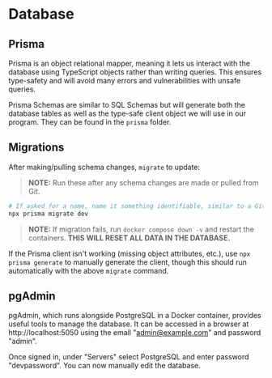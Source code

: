 # Database

## Prisma

Prisma is an object relational mapper, meaning it lets us interact with the database using TypeScript objects rather than writing queries. This ensures type-safety and will avoid many errors and vulnerabilities with unsafe queries.

Prisma Schemas are similar to SQL Schemas but will generate both the database tables as well as the type-safe client object we will use in our program. They can be found in the `prisma` folder.

## Migrations

After making/pulling schema changes, `migrate` to update:

> **NOTE:** Run these after any schema changes are made or pulled from Git.

```bash
# If asked for a name, name it something identifiable, similar to a Git commit message.
npx prisma migrate dev
```

> **NOTE:** If migration fails, run `docker compose down -v` and restart the containers. **THIS WILL RESET ALL DATA IN THE DATABASE.**

If the Prisma client isn't working (missing object attributes, etc.), use `npx prisma generate` to manually generate the client, though this should run automatically with the above `migrate` command.

## pgAdmin

pgAdmin, which runs alongside PostgreSQL in a Docker container, provides useful tools to manage the database.
It can be accessed in a browser at http://localhost:5050 using the email "admin@example.com" and password "admin".

Once signed in, under "Servers" select PostgreSQL and enter password "devpassword". You can now manually edit the database.
